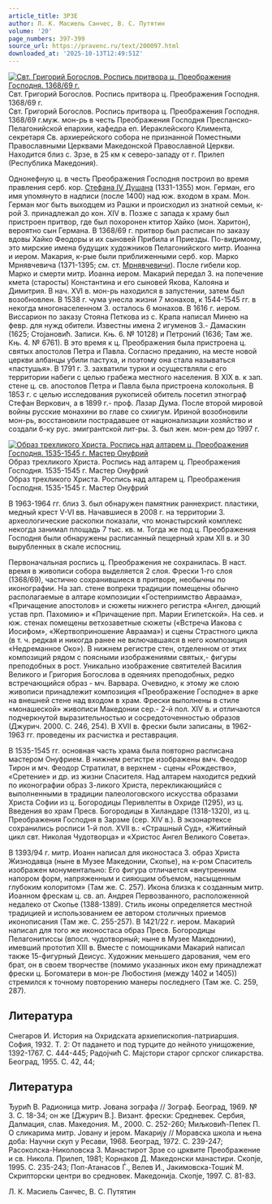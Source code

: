 ```yaml
---
article_title: ЗРЗЕ
author: Л. К. Масиель Санчес, В. С. Путятин
volume: '20'
page_numbers: 397-399
source_url: https://pravenc.ru/text/200097.html
downloaded_at: '2025-10-13T12:49:51Z'
---
```


[![Свт. Григорий Богослов. Роспись притвора ц. Преображения Господня. 1368/69 г.](https://pravenc.ru/data/758/503/1234/i200.jpg "Кликните для увеличения картинки")](https://pravenc.ru/data/758/503/1234/i400.jpg)Свт. Григорий Богослов. Роспись притвора ц. Преображения Господня. 1368/69 г.  
Свт. Григорий Богослов. Роспись притвора ц. Преображения Господня. 1368/69 г.муж. мон-рь в честь Преображения Господня Преспанско-Пелагонийской епархии, кафедра еп. Иераклейского Климента, секретаря Св. архиерейского собора не признанной Поместными Православными Церквами Македонской Православной Церкви. Находится близ с. Зрзе, в 25 км к северо-западу от г. Прилеп (Республика Македония).

Однонефную ц. в честь Преображения Господня построил во время правления серб. кор. [Стефана IV Душана](<https://pravenc.ru/text/Стефан IV Душан.html>) (1331-1355) мон. Герман, его имя упомянуто в надписи (после 1400) над юж. входом в храм. Мон. Герман мог быть выходцем из Рашки и происходил из знатной семьи, к-рой З. принадлежал до кон. XIV в. Позже с запада к храму был пристроен притвор, где был похоронен ктитор Хайко (мон. Харитон), вероятно сын Германа. В 1368/69 г. притвор был расписан по заказу вдовы Хайко Феодоры и их сыновей Прибила и Приезды. По-видимому, это мирские имена будущих художников Пелагонийского митр. Иоанна и иером. Макария, к-рые были приближенными серб. кор. Марко Мрнявчевича (1371-1395; см. ст. [Мрнявчевичи](https://pravenc.ru/text/Мрнявчевичи.html)). После гибели кор. Марко и смерти митр. Иоанна иером. Макарий передал З. на попечение кмета (старосты) Константина и его сыновей Якова, Калояна и Димитрия. В нач. XVI в. мон-рь находился в запустении, затем был возобновлен. В 1538 г. чума унесла жизни 7 монахов, к 1544-1545 гг. в некогда многонаселенном З. осталось 6 монахов. В 1616 г. иером. Виссарион по заказу Стояна Петкова из с. Крапа написал Минею на февр. для нужд обители. Известны имена 2 игуменов З.- Дамаскин (1625; Стоjановић. Записи. Књ. 6. № 10128) и Петроний (1636; Там же. Књ. 4. № 6761). В это время к ц. Преображения была пристроена ц. святых апостолов Петра и Павла. Согласно преданию, на месте новой церкви албанцы убили пастуха, и поэтому она стала называться «пастушья». В 1791 г. З. захватили турки и осуществляли с его территории набеги с целью грабежа местного населения. В XIX в. к зап. стене ц. св. апостолов Петра и Павла была пристроена колокольня. В 1853 г. с целью исследования рукописей обитель посетил этнограф Стефан Веркович, а в 1899 г.- проф. Лазар Дума. После второй мировой войны русские монахини во главе со схиигум. Ириной возобновили мон-рь, восстановили пострадавшее от национализации хозяйство и создали б-ку рус. эмигрантской лит-ры. З. был жен. мон-рем до 1997 г.

[![Образ трехликого Христа. Роспись над алтарем ц. Преображения Господня. 1535-1545 г. Мастер Онуфрий](https://pravenc.ru/data/759/503/1234/i200.jpg "Кликните для увеличения картинки")](https://pravenc.ru/data/759/503/1234/i400.jpg)Образ трехликого Христа. Роспись над алтарем ц. Преображения Господня. 1535-1545 г. Мастер Онуфрий  
Образ трехликого Христа. Роспись над алтарем ц. Преображения Господня. 1535-1545 г. Мастер Онуфрий

В 1963-1964 гг. близ З. был обнаружен памятник раннехрист. пластики, медный крест V-VI вв. Начавшиеся в 2008 г. на территории З. археологические раскопки показали, что монастырский комплекс некогда занимал площадь 7 тыс. кв. м. Тогда же под ц. Преображения Господня были обнаружены расписанный пещерный храм XII в. и 30 вырубленных в скале испосниц.

Первоначальная роспись ц. Преображения не сохранилась. В наст. время в живописи собора выделяется 2 слоя. Фрески 1-го слоя (1368/69), частично сохранившиеся в притворе, необычны по иконографии. На зап. стене вопреки традиции помещены обычно располагаемые в алтаре композиции «Гостеприимство Авраама», «Причащение апостолов» и сюжеты нижнего регистра «Ангел, дающий устав прп. Пахомию» и «Причащение прп. Марии Египетской». На сев. и юж. стенах помещены ветхозаветные сюжеты («Встреча Иакова с Иосифом», «Жертвоприношение Авраама») и сцены Страстного цикла (в т. ч. редкая и никогда ранее не включавшаяся в него композиция «Недреманное Око»). В нижнем регистре стен, отделенном от этих композиций рядом с поясными изображениями святых,- фигуры преподобных в рост. Уникально изображение святителей Василия Великого и Григория Богослова в одеяниях преподобных, редко встречающийся образ - мч. Варвара. Очевидно, к этому же слою живописи принадлежит композиция «Преображение Господне» в арке на внешней стене над входом в храм. Фрески выполнены в стиле «монашеской» живописи Македонии сер.- 2-й пол. XIV в. и отличаются подчеркнутой выразительностью и сосредоточенностью образов (Джурич. 2000. С. 246, 254). В XVII в. фрески были записаны, в 1962-1963 гг. проведены их расчистка и реставрация.

В 1535-1545 гг. основная часть храма была повторно расписана мастером Онуфрием. В нижнем регистре изображены вмч. Феодор Тирон и мч. Феодор Стратилат, в верхнем - сцены «Рождество», «Сретение» и др. из жизни Спасителя. Над алтарем находится редкий по иконографии образ 3-ликого Христа, перекликающийся с выполненными в традиции палеологовского искусства образами Христа Софии из ц. Богородицы Перивлепты в Охриде (1295), из ц. Введения во храм Пресв. Богородицы в Хиландаре (1318-1320), из ц. Преображения Господня в Зарзме (сер. XIV в.). В экзонартексе сохранились росписи 1-й пол. XVII в.: «Страшный Суд», «Житийный цикл свт. Николая Чудотворца» и «Христос Ангел Великого Совета».

В 1393/94 г. митр. Иоанн написал для иконостаса З. образ Христа Жизнодавца (ныне в Музее Македонии, Скопье), на к-ром Спаситель изображен монументально: Его фигура отличается «внутренним напором форм, напряженным и сияющим объемом, насыщенным глубоким колоритом» (Там же. С. 257). Икона близка к созданным митр. Иоанном фрескам ц. св. ап. Андрея Первозванного, расположенной недалеко от Скопье (1388-1389). Стиль иконы определяется местной традицией и использованием ее автором столичных приемов иконописания (Там же. С. 255-257). В 1421/22 г. иером. Макарий написал для того же иконостаса образ Пресв. Богородицы Пелагонитиссы (впосл. чудотворный; ныне в Музее Македонии), имевший прототип XIII в. Вместе с помощниками Макарий написал также 15-фигурный Деисус. Художник меньшего дарования, чем его брат, он в своем творчестве (помимо указанных икон ему принадлежат фрески ц. Богоматери в мон-ре Любостиня (между 1402 и 1405)) стремился к точному повторению манеры последнего (Там же. С. 259, 287).

## Литература

Снегаров И. История на Охридската архиепископия-патриаршия. София, 1932. Т. 2: От падането и под турците до нейното унищожение, 1392-1767. С. 444-445; Радоjчић С. Маjстори старог српског сликарства. Београд, 1955. С. 42, 44;

## Литература

Ђурић В. Радионица митр. Jована зографа // Зограф. Београд, 1969. № 3. С. 18-34; он же [Джурич В.]. Визант. фрески: Средневек. Сербия, Далмация, слав. Македония. М., 2000. С. 252-260; Миљковић-Пепек П. О сликарима митр. Jовану и jером. Макариjу // Моравска школа и њена доба: Научни скуп у Ресави, 1968. Београд, 1972. С. 239-247; Расоколска-Николовска З. Манастирот Зрзе со црквите Преображение и св. Никола. Прилеп, 1981; Корнаков Д. Македонски манастири. Скопje, 1995. С. 235-243; Поп-Атанасов Ѓ., Велев И., Jакимовска-Тошиќ М. Скрипторски центри во средновек. Македониjа. Скопjе, 1997. С. 81-83.

Л. К. Масиель Санчес, В. С. Путятин
